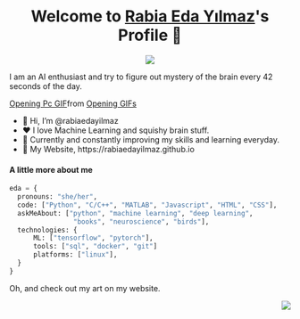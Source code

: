 <p align="center">
  <h1 align="center">Welcome to <a href="https://github.com/MrBlueBird2">Rabia Eda Yılmaz</a>'s Profile 👋</h1>
</p>
<p align="center">
  <a align="center" href="https://github.com/DenverCoder1/readme-typing-svg"><img src="https://bestanimations.com/media/computers/451223912funny-computer-animated-gif-49.gif#.ZCnsJElFa3M.link" /></a>
</p>
<p>I am an AI enthusiast and try to figure out mystery of the brain every 42 seconds of the day.</p>
<div class="tenor-gif-embed" data-postid="20747153" data-share-method="host" data-aspect-ratio="1.41593" data-width="100%"><a href="https://tenor.com/view/opening-pc-lain-using-gif-20747153">Opening Pc GIF</a>from <a href="https://tenor.com/search/opening-gifs">Opening GIFs</a></div> <script type="text/javascript" async src="https://tenor.com/embed.js"></script>
<ul>
  <li>👋 Hi, I’m @rabiaedayilmaz</li>
  <li>❤️ I love Machine Learning and squishy brain stuff.</li>
  <li>🌱 Currently and constantly improving my skills and learning everyday.</li>
  <li>👾 My Website, https://rabiaedayilmaz.github.io</li>
</ul>

#### A little more about me
```python
eda = {
  pronouns: "she/her",
  code: ["Python", "C/C++", "MATLAB", "Javascript", "HTML", "CSS"],
  askMeAbout: ["python", "machine learning", "deep learning",
                "books", "neuroscience", "birds"],
  technologies: {
      ML: ["tensorflow", "pytorch"],
      tools: ["sql", "docker", "git"]
      platforms: ["linux"],
  }
}
```

<p>Oh, and check out my art on my website.</p>
<img align="right" src="https://giphy.com/gifs/Edgerunners-anime-cyberpunk-edgerunners-3VLajsSQMEMxvQQv8N">